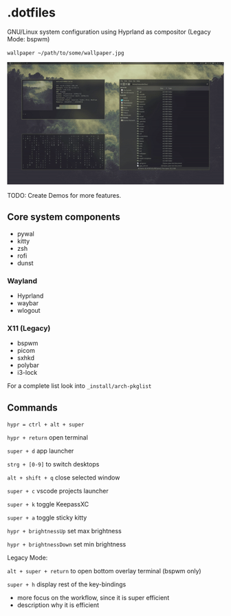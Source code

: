 # .dotfiles

GNU/Linux system configuration using Hyprland as compositor (Legacy Mode: bspwm)

`wallpaper ~/path/to/some/wallpaper.jpg`

![Theme switching](https://github.com/mklan/dotfiles/blob/master/screenshots/demo.gif)

TODO: Create Demos for more features.

## Core system components

- pywal
- kitty
- zsh
- rofi
- dunst

### Wayland

- Hyprland
- waybar
- wlogout

### X11 (Legacy)

- bspwm
- picom
- sxhkd
- polybar
- i3-lock

For a complete list look into `_install/arch-pkglist`

## Commands

`hypr = ctrl + alt + super`

`hypr + return` open terminal

`super + d` app launcher

`strg + [0-9]` to switch desktops

`alt + shift + q` close selected window

`super + c` vscode projects launcher

`super + k` toggle KeepassXC

`super + a` toggle sticky kitty

`hypr + brightnessUp` set max brightness

`hypr + brightnessDown` set min brightness


Legacy Mode:

`alt + super + return` to open bottom overlay terminal (bspwm only)

`super + h` display rest of the key-bindings



- more focus on the workflow, since it is super efficient
- description why it is efficient
